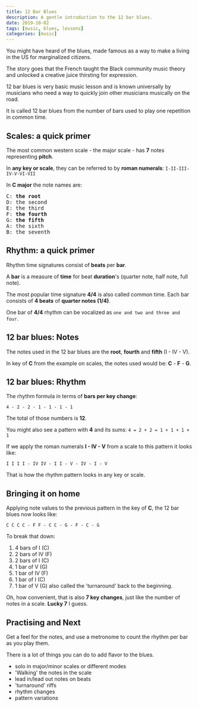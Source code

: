 ```yaml
---
title: 12 Bar Blues
description: A gentle introduction to the 12 bar blues.
date: 2019-10-02
tags: [music, blues, lessons]
categories: [music]
---
```


You might have heard of the blues, made famous as a way to make a living in the US for marginalized citizens.

The story goes that the French taught the Black community music theory and unlocked a creative juice thirsting for expression.

12 bar blues is very basic music lesson and is known universally by musicians who need a way to quickly join other musicians musically on the road.

It is called 12 bar blues from the number of bars used to play one repetition in common time.

## Scales: a quick primer

The most common western scale - the major scale - has **7** notes representing **pitch**.

In **any key or scale**, they can be referred to by **roman numerals**: `I-II-III-IV-V-VI-VII`

In **C major** the note names are:

<pre>
C: <b>the root</b>
D: the second
E: the third
F: <b>the fourth</b>
G: <b>the fifth</b>
A: the sixth
B: the seventh
</pre>

## Rhythm: a quick primer

Rhythm time signatures consist of **beats** per **bar**.

A **bar** is a measure of **time** for beat **duration**'s (quarter note, half note, full note).

The most popular time signature **4/4** is also called common time. Each bar consists of **4 beats** of **quarter notes (1/4)**.

One bar of **4/4** rhythm can be vocalized as `one and two and three and four`.

## 12 bar blues: Notes

The notes used in the 12 bar blues are the **root**, **fourth** and **fifth** (I - IV - V).

In key of **C** from the example on scales, the notes used would be: **C** - **F** - **G**.

## 12 bar blues: Rhythm

The rhythm formula in terms of **bars per key change**:

`4 - 2 - 2 - 1 - 1 - 1 - 1`

The total of those numbers is **12**.

You might also see a pattern with **4** and its sums: `4 = 2 + 2 = 1 + 1 + 1 + 1`

If we apply the roman numerals **I - IV - V** from a scale to this pattern it looks like:

`I I I I - IV IV - I I - V - IV - I - V`

That is how the rhythm pattern looks in any key or scale.

## Bringing it on home

Applying note values to the previous pattern in the key of **C**, the 12 bar blues now looks like:

`C C C C - F F - C C - G - F - C - G`

To break that down:

1. 4 bars of I (C)
2. 2 bars of IV (F)
3. 2 bars of I (C)
4. 1 bar of V (G)
5. 1 bar of IV (F)
6. 1 bar of I (C)
7. 1 bar of V (G) also called the 'turnaround' back to the beginning.

Oh, how convenient, that is also **7 key changes**, just like the number of notes in a scale. **Lucky 7** I guess.

## Practising and Next

Get a feel for the notes, and use a metronome to count the rhythm per bar as you play them.

There is a lot of things you can do to add flavor to the blues.

- solo in major/minor scales or different modes
- 'Walking' the notes in the scale
- lead in/lead out notes on beats
- 'turnaround' riffs
- rhythm changes
- pattern variations
